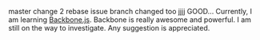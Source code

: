master change 2
rebase issue branch changed too
jjjj
GOOD...
Currently, I am learning [Backbone.js](http://backbonejs.org/). Backbone is really awesome and powerful. I am still on the way to investigate. Any suggestion is appreciated.
